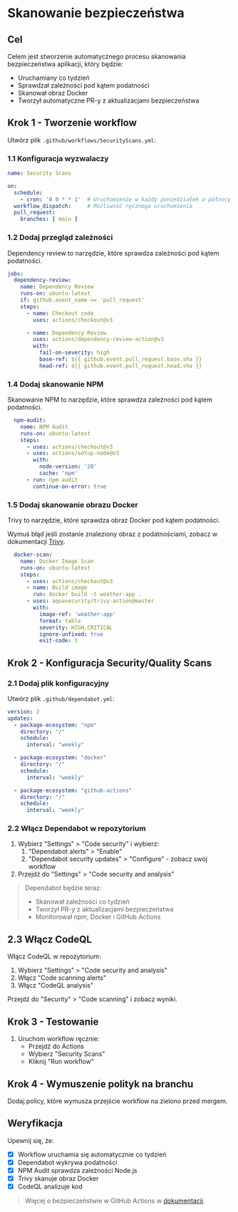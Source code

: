 # Skanowanie bezpieczeństwa

## Cel

Celem jest stworzenie automatycznego procesu skanowania bezpieczeństwa aplikacji, który będzie:
- Uruchamiany co tydzień
- Sprawdzał zależności pod kątem podatności
- Skanował obraz Docker
- Tworzył automatyczne PR-y z aktualizacjami bezpieczeństwa

## Krok 1 - Tworzenie workflow

Utwórz plik `.github/workflows/SecurityScans.yml`:

### 1.1 Konfiguracja wyzwalaczy

```yaml
name: Security Scans

on:
  schedule:
    - cron: '0 0 * * 1'  # Uruchomienie w każdy poniedziałek o północy
  workflow_dispatch:     # Możliwość ręcznego uruchomienia
  pull_request:
    branches: [ main ]
```

### 1.2 Dodaj przegląd zależności

Dependency review to narzędzie, które sprawdza zależności pod kątem podatności.

```yaml
jobs:
  dependency-review:
    name: Dependency Review
    runs-on: ubuntu-latest
    if: github.event_name == 'pull_request'
    steps:
      - name: Checkout code
        uses: actions/checkout@v3

      - name: Dependency Review
        uses: actions/dependency-review-action@v3
        with:
          fail-on-severity: high
          base-ref: ${{ github.event.pull_request.base.sha }}
          head-ref: ${{ github.event.pull_request.head.sha }}
```

### 1.4 Dodaj skanowanie NPM

Skanowanie NPM to narzędzie, które sprawdza zależności pod kątem podatności.

```yaml
  npm-audit:
    name: NPM Audit
    runs-on: ubuntu-latest
    steps:
      - uses: actions/checkout@v3
      - uses: actions/setup-node@v3
        with:
          node-version: '20'
          cache: 'npm'
      - run: npm audit
        continue-on-error: true
```

### 1.5 Dodaj skanowanie obrazu Docker

Trivy to narzędzie, które sprawdza obraz Docker pod kątem podatności.

Wymuś błąd jeśli zostanie znaleziony obraz z podatnościami, zobacz w dokumentacji [Trivy](https://github.com/aquasecurity/trivy-action).

```yaml
  docker-scan:
    name: Docker Image Scan
    runs-on: ubuntu-latest
    steps:
      - uses: actions/checkout@v3
      - name: Build image
        run: docker build -t weather-app .
      - uses: aquasecurity/trivy-action@master
        with:
          image-ref: 'weather-app'
          format: table
          severity: HIGH,CRITICAL
          ignore-unfixed: true
          exit-code: 1 
```

## Krok 2 - Konfiguracja Security/Quality Scans

### 2.1 Dodaj plik konfiguracyjny

Utwórz plik `.github/dependabot.yml`:

```yaml
version: 2
updates:
  - package-ecosystem: "npm"
    directory: "/"
    schedule:
      interval: "weekly"

  - package-ecosystem: "docker"
    directory: "/"
    schedule:
      interval: "weekly"

  - package-ecosystem: "github-actions"
    directory: "/"
    schedule:
      interval: "weekly"
```

### 2.2 Włącz Dependabot w repozytorium

1. Wybierz "Settings" > "Code security" i wybierz:
   1.  "Dependabot alerts" > "Enable"
   2.  "Dependabot security updates" > "Configure" - zobacz swój workflow
2. Przejdź do "Settings" > "Code security and analysis"

> Dependabot będzie teraz:
> - Skanował zależności co tydzień
> - Tworzył PR-y z aktualizacjami bezpieczeństwa
> - Monitorował npm, Docker i GitHub Actions

## 2.3 Włącz CodeQL

Włącz CodeQL w repozytorium:

1. Wybierz "Settings" > "Code security and analysis"
2. Włącz "Code scanning alerts"
3. Włącz "CodeQL analysis"

Przejdź do "Security" > "Code scanning" i zobacz wyniki.

## Krok 3 - Testowanie

1. Uruchom workflow ręcznie:
   - Przejdź do Actions
   - Wybierz "Security Scans"
   - Kliknij "Run workflow"

## Krok 4 - Wymuszenie polityk na branchu


Dodaj policy, które wymusza przejście workflow na zielono przed mergem.

## Weryfikacja

Upewnij się, że:
- [x] Workflow uruchamia się automatycznie co tydzień
- [x] Dependabot wykrywa podatności
- [x] NPM Audit sprawdza zależności Node.js
- [x] Trivy skanuje obraz Docker
- [x] CodeQL analizuje kod

> Więcej o bezpieczeństwie w GitHub Actions w [dokumentacji](https://docs.github.com/en/code-security).
